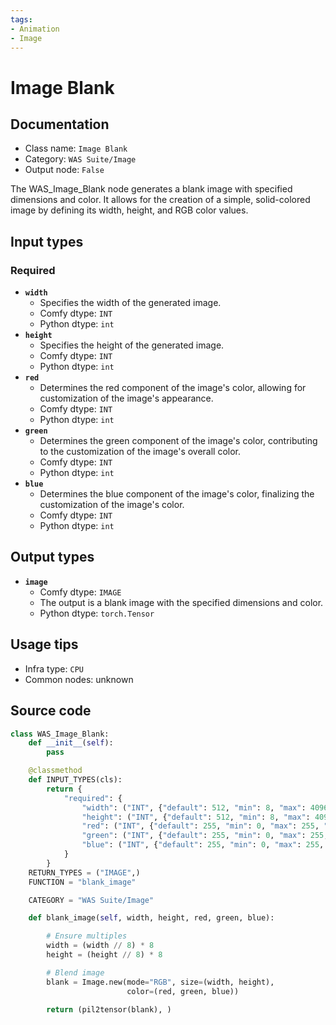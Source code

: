 ```yaml
---
tags:
- Animation
- Image
---
```


# Image Blank
## Documentation
- Class name: `Image Blank`
- Category: `WAS Suite/Image`
- Output node: `False`

The WAS_Image_Blank node generates a blank image with specified dimensions and color. It allows for the creation of a simple, solid-colored image by defining its width, height, and RGB color values.
## Input types
### Required
- **`width`**
    - Specifies the width of the generated image.
    - Comfy dtype: `INT`
    - Python dtype: `int`
- **`height`**
    - Specifies the height of the generated image.
    - Comfy dtype: `INT`
    - Python dtype: `int`
- **`red`**
    - Determines the red component of the image's color, allowing for customization of the image's appearance.
    - Comfy dtype: `INT`
    - Python dtype: `int`
- **`green`**
    - Determines the green component of the image's color, contributing to the customization of the image's overall color.
    - Comfy dtype: `INT`
    - Python dtype: `int`
- **`blue`**
    - Determines the blue component of the image's color, finalizing the customization of the image's color.
    - Comfy dtype: `INT`
    - Python dtype: `int`
## Output types
- **`image`**
    - Comfy dtype: `IMAGE`
    - The output is a blank image with the specified dimensions and color.
    - Python dtype: `torch.Tensor`
## Usage tips
- Infra type: `CPU`
- Common nodes: unknown


## Source code
```python
class WAS_Image_Blank:
    def __init__(self):
        pass

    @classmethod
    def INPUT_TYPES(cls):
        return {
            "required": {
                "width": ("INT", {"default": 512, "min": 8, "max": 4096, "step": 1}),
                "height": ("INT", {"default": 512, "min": 8, "max": 4096, "step": 1}),
                "red": ("INT", {"default": 255, "min": 0, "max": 255, "step": 1}),
                "green": ("INT", {"default": 255, "min": 0, "max": 255, "step": 1}),
                "blue": ("INT", {"default": 255, "min": 0, "max": 255, "step": 1}),
            }
        }
    RETURN_TYPES = ("IMAGE",)
    FUNCTION = "blank_image"

    CATEGORY = "WAS Suite/Image"

    def blank_image(self, width, height, red, green, blue):

        # Ensure multiples
        width = (width // 8) * 8
        height = (height // 8) * 8

        # Blend image
        blank = Image.new(mode="RGB", size=(width, height),
                          color=(red, green, blue))

        return (pil2tensor(blank), )

```
